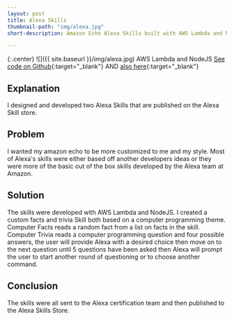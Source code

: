 ```yaml
---
layout: post
title: Alexa Skills
thumbnail-path: "img/alexa.jpg"
short-description: Amazon Echo Alexa Skills built with AWS Lambda and NodeJS.

---
```


{:.center}
![]({{ site.baseurl }}/img/alexa.jpg)
AWS Lambda and NodeJS  [See code on Github](https://github.com/mikeMedis/alexa-facts-skill){:target="_blank"}  AND  [also here](https://github.com/mikeMedis/alexa-facts-skill){:target="_blank"}

## Explanation

I designed and developed two Alexa Skills that are published on the Alexa Skill store.

## Problem

I wanted my amazon echo to be more customized to me and my style. Most of Alexa's skills were either based off another developers ideas or they were more of the basic out of the box skills developed by the Alexa team at Amazon.

## Solution

The skills were developed with AWS Lambda and NodeJS.  I created a custom facts and trivia Skill both based on a computer programming theme. Computer Facts reads a random fact from a list on facts in the skill. Computer Trivia reads a computer programming question and four possible answers, the user will provide Alexa with a desired choice then move on to the next question until 5 questions have been asked then Alexa will prompt the user to start another round of questioning or to choose another command.

## Conclusion

The skills were all sent to the Alexa certification team and then published to the Alexa Skills Store.
